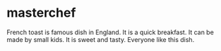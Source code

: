 # masterchef
French toast is famous dish in England.
It is a quick breakfast.
It can be made by small kids.
It is sweet and tasty.
Everyone like this dish.
